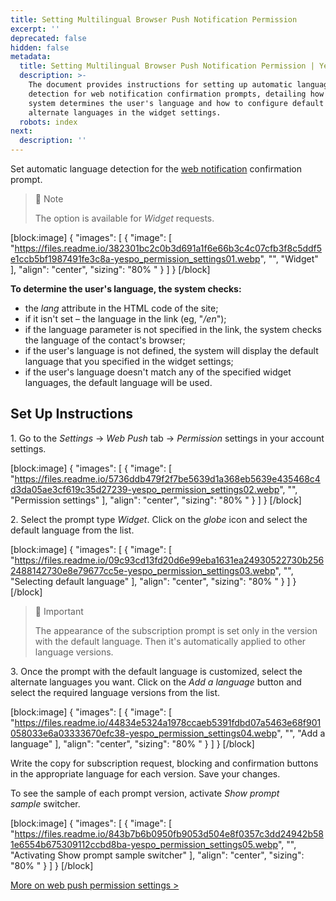 ```yaml
---
title: Setting Multilingual Browser Push Notification Permission
excerpt: ''
deprecated: false
hidden: false
metadata:
  title: Setting Multilingual Browser Push Notification Permission | Yespo Guide
  description: >-
    The document provides instructions for setting up automatic language
    detection for web notification confirmation prompts, detailing how the
    system determines the user's language and how to configure default and
    alternate languages in the widget settings.
  robots: index
next:
  description: ''
---
```

Set automatic language detection for the [web notification](https://docs.yespo.io/docs/web-push) confirmation prompt.

> 📘 Note
> 
> The option is available for _Widget_ requests.

[block:image]
{
  "images": [
    {
      "image": [
        "https://files.readme.io/382301bc2c0b3d691a1f6e66b3c4c07cfb3f8c5ddf5e1ccb5bf1987491fe3c8a-yespo_permission_settings01.webp",
        "",
        "Widget"
      ],
      "align": "center",
      "sizing": "80% "
    }
  ]
}
[/block]


**To determine the user's language, the system checks:**

- the _lang_ attribute in the HTML code of the site;
- if it isn't set – the language in the link (eg, "_/en_");
- if the language parameter is not specified in the link, the system checks the language of the contact's browser;
- if the user's language is not defined, the system will display the default language that you specified in the widget settings;
- if the user's language doesn't match any of the specified widget languages, the default language will be used.

## Set Up Instructions

1. Go to the _Settings_ → _Web Push_ tab → _Permission_ settings in your account settings.

[block:image]
{
  "images": [
    {
      "image": [
        "https://files.readme.io/5736ddb479f2f7be5639d1a368eb5639e435468c4d3da05ae3cf619c35d27239-yespo_permission_settings02.webp",
        "",
        "Permission settings"
      ],
      "align": "center",
      "sizing": "80% "
    }
  ]
}
[/block]


2. Select the prompt type _Widget_. Click on the _globe_ icon and select the default language from the list.

[block:image]
{
  "images": [
    {
      "image": [
        "https://files.readme.io/09c93cd13fd20d6e99eba1631ea24930522730b2562488142730e8e79677cc5e-yespo_permission_settings03.webp",
        "",
        "Selecting default language"
      ],
      "align": "center",
      "sizing": "80% "
    }
  ]
}
[/block]


> 📘 Important
> 
> The appearance of the subscription prompt is set only in the version with the default language. Then it's automatically applied to other language versions.

3\. Once the prompt with the default language is customized, select the alternate languages you want. Сlick on the _Add a language_ button and select the required language versions from the list.

[block:image]
{
  "images": [
    {
      "image": [
        "https://files.readme.io/44834e5324a1978ccaeb5391fdbd07a5463e68f901058033e6a03333670efc38-yespo_permission_settings04.webp",
        "",
        "Add a language"
      ],
      "align": "center",
      "sizing": "80% "
    }
  ]
}
[/block]


Write the copy for subscription request, blocking and confirmation buttons in the appropriate language for each version. Save your changes.

To see the sample of each prompt version, activate _Show prompt sample_ switcher.

[block:image]
{
  "images": [
    {
      "image": [
        "https://files.readme.io/843b7b6b0950fb9053d504e8f0357c3dd24942b581e6554b675309112ccbd8ba-yespo_permission_settings05.webp",
        "",
        "Activating Show prompt sample switcher"
      ],
      "align": "center",
      "sizing": "80% "
    }
  ]
}
[/block]


[More on web push permission settings >](https://docs.yespo.io/docs/how-send-web-push-notifications-website)